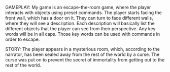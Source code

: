 GAMEPLAY:
My game is an escape-the-room game, where the player interacts with objects using preset commands.
The player starts facing the front wall, which has a door on it. They can turn to face different walls, where they will see a description.
Each description will basically list the different objects that the player can see from their perspective. Any key words will be in all caps.
Those key words can be used with commands in order to escape.

STORY:
The player appears in a mysterious room, which, according to the narrator, has been sealed away from the rest of the world by a curse.
The curse was put on to prevent the secret of immortality from getting out to the rest of the world.